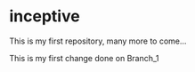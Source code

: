 # inceptive
This is my first repository, many more to come...

This is my first change done on Branch_1
